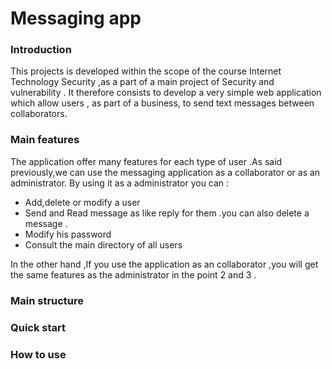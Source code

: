  
# Messaging app


### Introduction 

 This  projects is developed within the scope of the course Internet Technology Security ,as a part of a main project of Security and vulnerability .
It therefore consists to develop a very simple web application which allow users , as part of a business, to send text messages between collaborators.

  ### Main features
  The application offer many features for each type of user .As said previously,we can use the messaging application as a collaborator or as an administrator.
  By using it as a administrator you can :
  *    Add,delete or modify  a user
  *    Send and Read message as like reply for them .you can also delete a message . 
  *    Modify his password 
  *    Consult the main directory of all users
      
  In the other hand ,If you use the application as an collaborator ,you will get the same features as the administrator in the point 2 and 3 .  
  
### Main structure 

### Quick start
### How to use 
 
